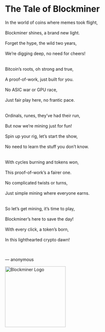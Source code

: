 # The Tale of Blockminer

In the world of coins where memes took flight,  
<br>
Blockminer shines, a brand new light.  
<br>
Forget the hype, the wild two years,  
<br>
We’re digging deep, no need for cheers!  
<br>
<br>
Bitcoin’s roots, oh strong and true,  
<br>
A proof-of-work, just built for you.  
<br>
No ASIC war or GPU race,  
<br>
Just fair play here, no frantic pace.  
<br>
<br>
Ordinals, runes, they’ve had their run,  
<br>
But now we’re mining just for fun!  
<br>
Spin up your rig, let’s start the show,  
<br>
No need to learn the stuff you don’t know.  
<br>
<br>
With cycles burning and tokens won,  
<br>
This proof-of-work’s a fairer one.  
<br>
No complicated twists or turns,  
<br>
Just simple mining where everyone earns.  
<br>
<br>
So let’s get mining, it’s time to play,  
<br>
Blockminer’s here to save the day!  
<br>
With every click, a token’s born,  
<br>
In this lighthearted crypto dawn!  
<br>
<br>

— anonymous

<img src="https://github.com/fermartz/splatoshi-dev/blob/main/splat.svg" alt="Blockminer Logo" width="200">
